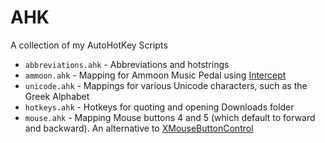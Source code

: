 # AHK

A collection of my AutoHotKey Scripts

- `abbreviations.ahk` - Abbreviations and hotstrings
- `ammoon.ahk` - Mapping for Ammoon Music Pedal using [Intercept](https://github.com/TaranVH/2nd-keyboard/tree/master/Intercept)
- `unicode.ahk` - Mappings for various Unicode characters, such as the Greek Alphabet
- `hotkeys.ahk` - Hotkeys for quoting and opening Downloads folder
- `mouse.ahk` - Mapping Mouse buttons 4 and 5 (which default to forward and backward). An alternative to [XMouseButtonControl](https://www.highrez.co.uk/downloads/XMouseButtonControl.htm)